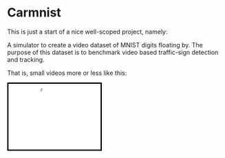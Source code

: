 # Carmnist

This is just a start of a nice well-scoped project, namely:

A simulator to create a video dataset of MNIST digits floating by. The purpose
of this dataset is to benchmark video based traffic-sign detection and
tracking.

That is, small videos more or less like this:

![](./doc/sketch.gif)



